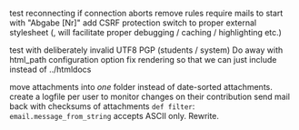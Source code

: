 test reconnecting if connection aborts
remove rules
require mails to start with "Abgabe [Nr]"
add CSRF protection
switch to proper external stylesheet (<link rel>, will facilitate proper debugging / caching / highlighting etc.)

test with deliberately invalid UTF8
PGP (students / system)
Do away with html_path configuration option
fix rendering so that we can just include instead of ../htmldocs

move attachments into *one* folder instead of date-sorted attachments.
create a logfile per user to monitor changes on their contribution
send mail back with checksums of attachments
`def filter`: `email.message_from_string` accepts ASCII only. Rewrite.
